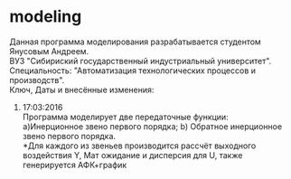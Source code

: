 # modeling
Данная программа моделирования разрабатывается студентом Янусовым Андреем. <br>
ВУЗ "Сибириский государственный индустриальный университет". Специальность: "Автоматизация технологических процессов и производств". <br>
Ключ, Даты и внесённые изменения:<br>
1. 17:03:2016 <br>
Программа моделирует две передаточные функции: <br>
a)Инерционное звено первого порядка; b) Обратное инерционное звено первого порядка.<br>
*Для каждого из звеньев производится рассчёт выходного воздействия Y, Мат ожидание и дисперсия для U, также генерируется АФК+график
